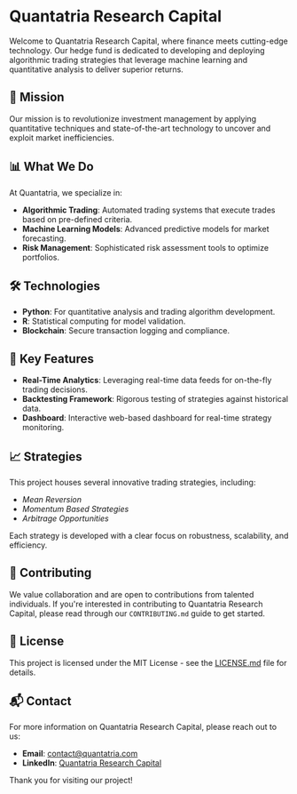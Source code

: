 # Quantatria Research Capital

Welcome to Quantatria Research Capital, where finance meets cutting-edge technology. Our hedge fund is dedicated to developing and deploying algorithmic trading strategies that leverage machine learning and quantitative analysis to deliver superior returns.

## 🚀 Mission

Our mission is to revolutionize investment management by applying quantitative techniques and state-of-the-art technology to uncover and exploit market inefficiencies.

## 📊 What We Do

At Quantatria, we specialize in:

- **Algorithmic Trading**: Automated trading systems that execute trades based on pre-defined criteria.
- **Machine Learning Models**: Advanced predictive models for market forecasting.
- **Risk Management**: Sophisticated risk assessment tools to optimize portfolios.

## 🛠️ Technologies

- **Python**: For quantitative analysis and trading algorithm development.
- **R**: Statistical computing for model validation.
- **Blockchain**: Secure transaction logging and compliance.

## 🌟 Key Features

- **Real-Time Analytics**: Leveraging real-time data feeds for on-the-fly trading decisions.
- **Backtesting Framework**: Rigorous testing of strategies against historical data.
- **Dashboard**: Interactive web-based dashboard for real-time strategy monitoring.

## 📈 Strategies

This project houses several innovative trading strategies, including:

- *Mean Reversion*
- *Momentum Based Strategies*
- *Arbitrage Opportunities*

Each strategy is developed with a clear focus on robustness, scalability, and efficiency.

## 🤝 Contributing

We value collaboration and are open to contributions from talented individuals. If you're interested in contributing to Quantatria Research Capital, please read through our `CONTRIBUTING.md` guide to get started.

## 📜 License

This project is licensed under the MIT License - see the [LICENSE.md](LICENSE) file for details.

## 📬 Contact

For more information on Quantatria Research Capital, please reach out to us:

- **Email**: [contact@quantatria.com](mailto:contact@quantatria.com)
- **LinkedIn**: [Quantatria Research Capital](https://www.linkedin.com/company/quantatria-research-capital)

Thank you for visiting our project!


